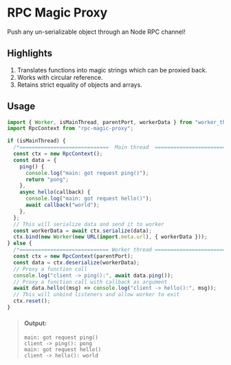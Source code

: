 # RPC Magic Proxy

Push any un-serializable object through an Node RPC channel!

## Highlights

1. Translates functions into magic strings which can be proxied back.
2. Works with circular reference.
3. Retains strict equality of objects and arrays.

## Usage

```js
import { Worker, isMainThread, parentPort, workerData } from "worker_threads";
import RpcContext from "rpc-magic-proxy";

if (isMainThread) {
  /*=============================  Main thread  =============================*/
  const ctx = new RpcContext();
  const data = {
    ping() {
      console.log("main: got request ping()");
      return "pong";
    },
    async hello(callback) {
      console.log("main: got request hello()");
      await callback("world");
    },
  };
  // This will serialize data and send it to worker
  const workerData = await ctx.serialize(data);
  ctx.bind(new Worker(new URL(import.meta.url), { workerData }));
} else {
  /*============================= Worker thread =============================*/
  const ctx = new RpcContext(parentPort);
  const data = ctx.deserialize(workerData);
  // Proxy a function call
  console.log("client -> ping():", await data.ping());
  // Proxy a function call with callback as argument
  await data.hello((msg) => console.log("client -> hello():", msg));
  // This will unbind listeners and allow worker to exit
  ctx.reset();
}
```

> #### Output:
>
> ```plaintext
> main: got request ping()
> client -> ping(): pong
> main: got request hello()
> client -> hello(): world
> ```

